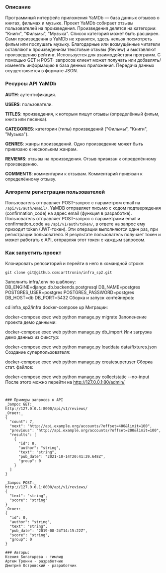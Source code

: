 ### Описание
Программный интерфейс приложения YaMDb — база данных отзывов о книгах, фильмах и музыке.
Проект YaMDb собирает отзывы пользователей на произведения. Произведения делятся на категории: "Книги", "Фильмы", "Музыка". Список категорий может быть расширен.
Сами произведения в YaMDb не хранятся, здесь нельзя посмотреть фильм или послушать музыку.
Благодарные или возмущённые читатели оставляют к произведениям текстовые отзывы (Review) и выставляют произведению рейтинг.
Используется для взаимодействия программ. С помощью GET и POST- запросов клиент может получать или добавлять/изменять информацию в база денных приложения. Передача данных осуществляется в формате JSON.

### Ресурсы API YaMDb
**AUTH**: аутентификация.

**USERS**: пользователи.

**TITLES**: произведения, к которым пишут отзывы (определённый фильм, книга или песенка).

**CATEGORIES**: категории (типы) произведений ("Фильмы", "Книги", "Музыка").

**GENRES**: жанры произведений. Одно произведение может быть привязано к нескольким жанрам.

**REVIEWS**: отзывы на произведения. Отзыв привязан к определённому произведению.

**COMMENTS**: комментарии к отзывам. Комментарий привязан к определённому отзыву.

### Алгоритм регистрации пользователей
Пользователь отправляет POST-запрос с параметром email на `/api/v1/auth/email/`.
YaMDB отправляет письмо с кодом подтверждения (confirmation_code) на адрес email (функция в разработке).
Пользователь отправляет POST-запрос с параметрами email и confirmation_code на `/api/v1/auth/token/`, в ответе на запрос ему приходит token (JWT-токен).
Эти операции выполняются один раз, при регистрации пользователя. В результате пользователь получает токен и может работать с API, отправляя этот токен с каждым запросом.

### Как запустить проект
Клонировать репозиторий и перейти в него в командной строке:
```
git clone git@github.com:arttronin/infra_sp2.git
```
Заполнить infra/.env по шаблону:
DB_ENGINE=django.db.backends.postgresql
DB_NAME=postgres
POSTGRES_USER=postgres
POSTGRES_PASSWORD=postgres
DB_HOST=db
DB_PORT=5432
Сборка и запуск контейнеров:

cd infra_sp2/infra
docker-compose up
Миграции:

docker-compose exec web python manage.py migrate
Заполенение проекта демо данными:

docker-compose exec web python manage.py db_import
Или загрузка демо данных из фикстур:

docker-compose exec web python manage.py loaddata data/fixtures.json
Создание суперпользователя:

docker-compose exec web python manage.py createsuperuser
Сборка стат. файлов:

docker-compose exec web python manage.py collectstatic --no-input
После этого можно перейти на http://127.0.0.1:80/admin/
```


### Примеры запросов к API
_Запрос GET:_
http://127.0.0.1:8000/api/v1/reviews/
_Ответ:_
{
  "count": 7,
  "next": "http://api.example.org/accounts/?offset=400&limit=100",
  "previous": "http://api.example.org/accounts/?offset=200&limit=100",
  "results": [
    {
      "id": 0,
      "author": "string",
      "text": "string",
      "pub_date": "2021-10-14T20:41:29.648Z",
      "group": 0
    }
  ]
}

_Запрос POST:_
http://127.0.0.1:8000/api/v1/reviews/
{
  "text": "string",
  "score": "string"
}
_Ответ:_
{
  "id": 0,
  "author": "string",
  "text": "string",
  "pub_date": "2019-08-24T14:15:22Z",
  "score": "string",
  "group": 0
}

### Авторы:
Ксения Богатырева - тимлид
Артем Тронин - разработчик
Дмитрий Островский - разработчик
